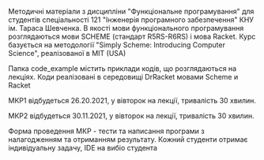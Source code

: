 Методичні матеріали з дисципліни "Функціональне програмування" для студентів спеціальності 121 "Інженерія програмного забезпечення" КНУ ім. Тараса Шевченка. 
В якості мови функціонального програмування розглядаються мови SCHEME (стандарт R5RS-R6RS)  і мова Racket. 
Курс базується на методології "Simply Scheme: Introducing Computer Science", реалізованої в MIT (USA)

Папка code_example містить приклади кодів, що розглядаються на лекціях.  Коди реалізовані в середовищі DrRacket мовами Scheme  и Racket

МКР1 відбудеться 26.20.2021, у вівторок на лекції, тривалість 30 хвилин.
 
МКР2 відбудеться 30.11.2021,  у вівторок на лекції, тривалість 30 хвилин.
 
Форма проведення МКР - тести та написання програми з налагодженням та отриманням результату. Кожний студенти отримає індивідуальну задачу, IDE на вибіо студента
